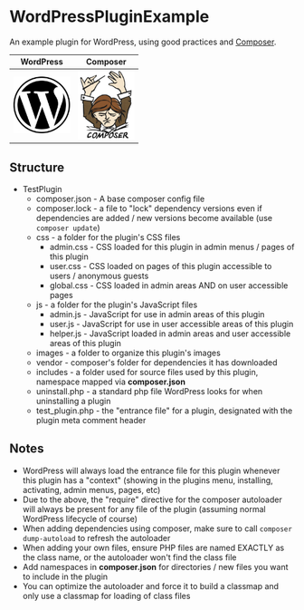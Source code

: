 # WordPressPluginExample
An example plugin for WordPress, using good practices and [Composer](https://getcomposer.org/).

WordPress            |  Composer
:-------------------------:|:-------------------------:
<img src="https://github.com/1337GameDev/WordPressPluginExample/blob/master/images/wordpress-logo.jpg?raw=true" width="100" height="100" style="display:inline-block;">  |  <img src="https://github.com/1337GameDev/WordPressPluginExample/blob/master/images/composer.png?raw=true" width="100" height="122" style="display:inline-block;">

## Structure
* TestPlugin
  * composer.json - A base composer config file
  * composer.lock - a file to "lock" dependency versions even if dependencies are added / new versions become available (use  ```composer update```)
  * css - a folder for the plugin's CSS files
    * admin.css - CSS loaded for this plugin in admin menus / pages of this plugin
    * user.css - CSS loaded on pages of this plugin accessible to users / anonymous guests
    * global.css - CSS loaded in admin areas AND on user accessible pages
  * js - a folder for the plugin's JavaScript files
    * admin.js - JavaScript for use in admin areas of this plugin
    * user.js - JavaScript for use in user accessible areas of this plugin
    * helper.js - JavaScript loaded in admin areas and user accessible areas of this plugin
  * images - a folder to organize this plugin's images
  * vendor - composer's folder for dependencies it has downloaded
  * includes - a folder used for source files used by this plugin, namespace mapped via **composer.json**
  * uninstall.php - a standard php file WordPress looks for when uninstalling a plugin
  * test_plugin.php - the "entrance file" for a plugin, designated with the plugin meta comment header

## Notes
* WordPress will always load the entrance file for this plugin whenever this plugin has a "context" (showing in the plugins menu, installing, activating, admin menus, pages, etc)
* Due to the above, the "require" directive for the composer autoloader will always be present for any file of the plugin (assuming normal WordPress lifecycle of course)
* When adding dependencies using composer, make sure to call ```composer dump-autoload``` to refresh the autoloader
* When adding your own files, ensure PHP files are named EXACTLY as the class name, or the autoloader won't find the class file
* Add namespaces in **composer.json** for directories / new files you want to include in the plugin
* You can optimize the autoloader and force it to build a classmap and only use a classmap for loading of class files
